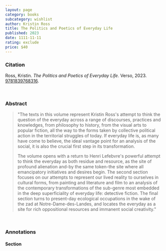 ```yaml
---
layout: page
category: books
subcategory: wishlist
author: Kristin Ross
title: The Politics and Poetics of Everyday Life
published: 2023
date: 1111-11-11
rating: exclude
price: $40
---
```


### Citation

Ross, Kristin. *The Politics and Poetics of Everyday Life.* Verso, 2023. [9781839768316](https://www.versobooks.com/en-ca/products/2955-the-politics-and-poetics-of-everyday-life).

<br>

### Abstract

> "The texts in this volume represent Kristin Ross's attempt to think the question of the everyday across a range of discourses, practices and knowledges, from philosophy to history, from the visual arts to popular fiction, all the way to the forms taken by collective political action in the territorial struggles of today. If everyday life is, as many have come to believe, the ideal vantage point for an analysis of the social, it is also the crucial first step in its transformation.
>
> The volume opens with a return to Henri Lefebvre's powerful attempt to think the everyday as both residue and resource, as the site of profound alienation and-by the same token-the site where all emancipatory initiatives and desires begin. The second section focuses on our attempts to represent our lived reality to ourselves in cultural forms, from painting and literature and film to an analysis of the contemporary transformations of the sub-genre most embedded in the deep superficiality of everyday life: detective fiction. The final section turns to present-day ecological occupations in the wake of the zad at Notre-Dame-des-Landes, and locates the everyday as a site for rich oppositional resources and immanent social creativity."

<br>

### Annotations

#### Section

<br>
